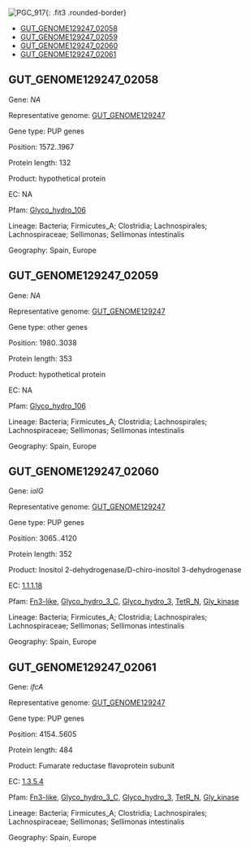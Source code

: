 ![PGC_917](../static/images/Clusters_figure/PGC_917.jpg){: .fit3 .rounded-border}

<ul id="myTab" class="nav nav-tabs">
  <li class="active">
        <a href="#tab1" data-toggle="tab">GUT_GENOME129247_02058</a>
  </li>
<li><a href="#tab2" data-toggle="tab">GUT_GENOME129247_02059</a></li>
<li><a href="#tab3" data-toggle="tab">GUT_GENOME129247_02060</a></li>
<li><a href="#tab4" data-toggle="tab">GUT_GENOME129247_02061</a></li>
</ul>

<div id="myTabContent" class="tab-content">
  <div class="tab-pane fade in active" id="tab1">

<h2 id="GUT_GENOME129247_02058">GUT_GENOME129247_02058</h2>
<p>Gene: <em>NA</em>
<p>Representative genome: <a href="https://www.ebi.ac.uk/metagenomics/genomes/MGYG-HGUT-00159">GUT_GENOME129247</a></p>
<p>Gene type: PUP genes</p>
<p>Position: 1572..1967</p>
<p>Protein length: 132</p>
<p>Product: hypothetical protein</p>
<p>EC: NA</p>
<p>Pfam: <a href="http://pfam.xfam.org/family/Glyco_hydro_106">Glyco_hydro_106</a></p>

<p>Lineage: Bacteria; Firmicutes_A; Clostridia; Lachnospirales; Lachnospiraceae; Sellimonas; Sellimonas intestinalis</p>
<p>Geography: Spain, Europe</p>
  </div>

  <div class="tab-pane fade" id="tab2">

<h2 id="GUT_GENOME129247_02059">GUT_GENOME129247_02059</h2>
<p>Gene: <em>NA</em></p>
<p>Representative genome: <a href="https://www.ebi.ac.uk/metagenomics/genomes/MGYG-HGUT-00159">GUT_GENOME129247</a></p>
<p>Gene type: other genes</p>
<p>Position: 1980..3038</p>
<p>Protein length: 353</p>
<p>Product: hypothetical protein</p>
<p>EC: NA</p>
<p>Pfam: <a href="http://pfam.xfam.org/family/Glyco_hydro_106">Glyco_hydro_106</a></p>

<p>Lineage: Bacteria; Firmicutes_A; Clostridia; Lachnospirales; Lachnospiraceae; Sellimonas; Sellimonas intestinalis</p>
<p>Geography: Spain, Europe</p>

  </div>
  <div class="tab-pane fade" id="tab3">

<h2 id="GUT_GENOME129247_02060">GUT_GENOME129247_02060</h2>
<p>Gene: <em>iolG</em></p>
<p>Representative genome: <a href="https://www.ebi.ac.uk/metagenomics/genomes/MGYG-HGUT-00159">GUT_GENOME129247</a></p>
<p>Gene type: PUP genes</p>
<p>Position: 3065..4120</p>
<p>Protein length: 352</p>
<p>Product: Inositol 2-dehydrogenase/D-chiro-inositol 3-dehydrogenase</p>
<p>EC: <a href="https://www.brenda-enzymes.org/enzyme.php?ecno=1.1.1.18">1.1.1.18</a></p>
<p>Pfam: <a href="http://pfam.xfam.org/family/Fn3-like">Fn3-like</a>, <a href="http://pfam.xfam.org/family/Glyco_hydro_3_C">Glyco_hydro_3_C</a>, <a href="http://pfam.xfam.org/family/Glyco_hydro_3">Glyco_hydro_3</a>, <a href="http://pfam.xfam.org/family/TetR_N">TetR_N</a>, <a href="http://pfam.xfam.org/family/Gly_kinase">Gly_kinase</a></p>
<p>Lineage: Bacteria; Firmicutes_A; Clostridia; Lachnospirales; Lachnospiraceae; Sellimonas; Sellimonas intestinalis</p>
<p>Geography: Spain, Europe</p>

  </div>
  <div class="tab-pane fade" id="tab4">

<h2 id="GUT_GENOME129247_02061">GUT_GENOME129247_02061</h2>
<p>Gene: <em>ifcA</em></p>
<p>Representative genome: <a href="https://www.ebi.ac.uk/metagenomics/genomes/MGYG-HGUT-00159">GUT_GENOME129247</a></p>
<p>Gene type: PUP genes</p>
<p>Position: 4154..5605</p>
<p>Protein length: 484</p>
<p>Product: Fumarate reductase flavoprotein subunit</p>
<p>EC: <a href="https://www.brenda-enzymes.org/enzyme.php?ecno=1.3.5.4">1.3.5.4</a></p>
<p>Pfam: <a href="http://pfam.xfam.org/family/Fn3-like">Fn3-like</a>, <a href="http://pfam.xfam.org/family/Glyco_hydro_3_C">Glyco_hydro_3_C</a>, <a href="http://pfam.xfam.org/family/Glyco_hydro_3">Glyco_hydro_3</a>, <a href="http://pfam.xfam.org/family/TetR_N">TetR_N</a>, <a href="http://pfam.xfam.org/family/Gly_kinase">Gly_kinase</a></p>
<p>Lineage: Bacteria; Firmicutes_A; Clostridia; Lachnospirales; Lachnospiraceae; Sellimonas; Sellimonas intestinalis</p>
<p>Geography: Spain, Europe</p>

  </div>
</div>
